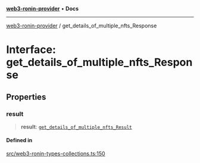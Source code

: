 [**web3-ronin-provider**](../README.md) • **Docs**

***

[web3-ronin-provider](../globals.md) / get\_details\_of\_multiple\_nfts\_Response

# Interface: get\_details\_of\_multiple\_nfts\_Response

## Properties

### result

> **result**: [`get_details_of_multiple_nfts_Result`](get_details_of_multiple_nfts_Result.md)

#### Defined in

[src/web3-ronin-types-collections.ts:150](https://github.com/chuacw/web3-ronin-provider/blob/1a659b81d9c7d7afbced0ae2b11550f4f6c0a233/src/web3-ronin-types-collections.ts#L150)
